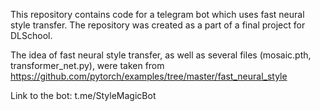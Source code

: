 This repository contains code for a telegram bot which uses fast neural style transfer. The repository was created as a part of a final project for DLSchool.

The idea of fast neural style transfer, as well as several files (mosaic.pth, transformer_net.py), were taken from https://github.com/pytorch/examples/tree/master/fast_neural_style

Link to the bot: t.me/StyleMagicBot 
